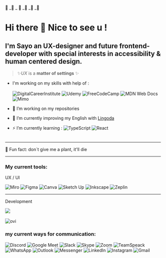 🐆 _🐗 _ 🐖 _🐌 _🦔 _🐑 
# Hi there 👋 Nice to see u ! 

## I'm Sayo an UX-designer and future frontend-developer with special interests in accessibility & human centered design. 

>
> ✨*UX* is a **matter of settings** ✨
>
- I'm working on my skills with help of : <br><br>	![DigitalCareerInstitute](https://img.shields.io/badge/DigitalCareerInstitute-%230056D2.svg?style=for-the-badge&logoColor=white) ![Udemy](https://img.shields.io/badge/Udemy-A435F0?style=for-the-badge&logo=Udemy&logoColor=white) ![FreeCodeCamp](https://img.shields.io/badge/Freecodecamp-%23123.svg?&style=for-the-badge&logo=freecodecamp&logoColor=green) ![MDN Web Docs](https://img.shields.io/badge/MDN_Web_Docs-black?style=for-the-badge&logo=mdnwebdocs&logoColor=white) ![Mimo](https://img.shields.io/badge/Mimo_App-05192D?style=for-the-badge&logoColor=03E860)

- 🔭 I’m working on my repositories

- 💬 I’m currently improving my English with <a href="https://www.lingoda.com/de/" target="_blank" rel="noopener noreferrer">Lingoda</a>


- ⚡ I’m currently learning : ![TypeScript](https://img.shields.io/badge/typescript-%23007ACC.svg?style=for-the-badge&logo=typescript&logoColor=white) ![React](https://img.shields.io/badge/react-%2320232a.svg?style=for-the-badge&logo=react&logoColor=%2361DAFB)
  <br/>
  <br/>  
  
***
🌱 Fun fact: don´t give me a plant, it'll die 
***

### My current tools:

<p>UX / UI</p>

![Miro](https://img.shields.io/badge/Miro-%23F5792A.svg?style=for-the-badge&logo=Miro&logoColor=white)
 ![Figma](https://img.shields.io/badge/figma-%23F24E1E.svg?style=for-the-badge&logo=figma&logoColor=white) ![Canva](https://img.shields.io/badge/Canva-%2300C4CC.svg?style=for-the-badge&logo=Canva&logoColor=white) ![Sketch Up](https://img.shields.io/badge/SketchUp-005F9E?style=for-the-badge&logo=sketchup&logoColor=white) ![Inkscape](https://img.shields.io/badge/Inkscape-e0e0e0?style=for-the-badge&logo=inkscape&logoColor=080A13)  ![Zeplin](https://img.shields.io/badge/zeplin-%23FF9A00.svg?style=for-the-badge&logo=adobe%20illustrator&logoColor=white)

--- 
<p>Development</p>
<a>
   <img src="https://skillicons.dev/icons?i=atom,vscode,webstorm,vite,react,git,github,js,ts,jquery,html,css,tailwind,md" align="center" />
  </a>
<br>
<br>
<img src="https://github-readme-stats.vercel.app/api/top-langs?username=sayotekey&show_icons=true&locale=en&layout=compact&theme=chartreuse-dark" alt="ovi" />
<br>

### my current ways for communication:

![Discord](https://img.shields.io/badge/Discord-%237289DA.svg?logo=discord&logoColor=white) ![Google Meet](https://img.shields.io/badge/Google%20Meet-00897B?logo=google-meet&logoColor=white)  ![Slack](https://img.shields.io/badge/Slack-4A154B?logo=slack&logoColor=white) ![Skype](https://img.shields.io/badge/Skype-%2300AFF0.svg?logo=Skype&logoColor=white) ![Zoom](https://img.shields.io/badge/Zoom-2D8CFF?logo=zoom&logoColor=white) ![TeamSpeack](https://img.shields.io/badge/TeamSpeack-2580C3?logo=teamspeak&logoColor=white) ![WhatsApp](https://img.shields.io/badge/WhatsApp-25D366?logo=whatsapp&logoColor=white) 	![Outlook](https://img.shields.io/badge/Microsoft_Outlook-0078D4?logo=microsoft-outlook&logoColor=white)  ![Messenger](https://img.shields.io/badge/Messenger-00B2FF?logo=messenger&logoColor=white) ![LinkedIn](https://img.shields.io/badge/linkedin-%230077B5.svg?logo=linkedin&logoColor=white) 	![Instagram](https://img.shields.io/badge/Instagram-%23E4405F.svg?logo=Instagram&logoColor=white) ![Gmail](https://img.shields.io/badge/Gmail-D14836?logo=gmail&logoColor=white)



<!--
**SayoTeKey/SayoTeKey** is a  _special_ ✨ repository because its `README.md` (this file) appears on your GitHub profile.
-->
